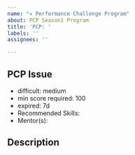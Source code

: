```yaml
---
name: "✈️ Performance Challenge Program"
about: PCP Season1 Program
title: 'PCP: '
labels: ''
assignees: ''

---
```


## PCP Issue

- difficult: medium
- min score required: 100
- expired: 7d
- Recommended Skills:
- Mentor(s):

## Description

<!-- Add issue description here -->
